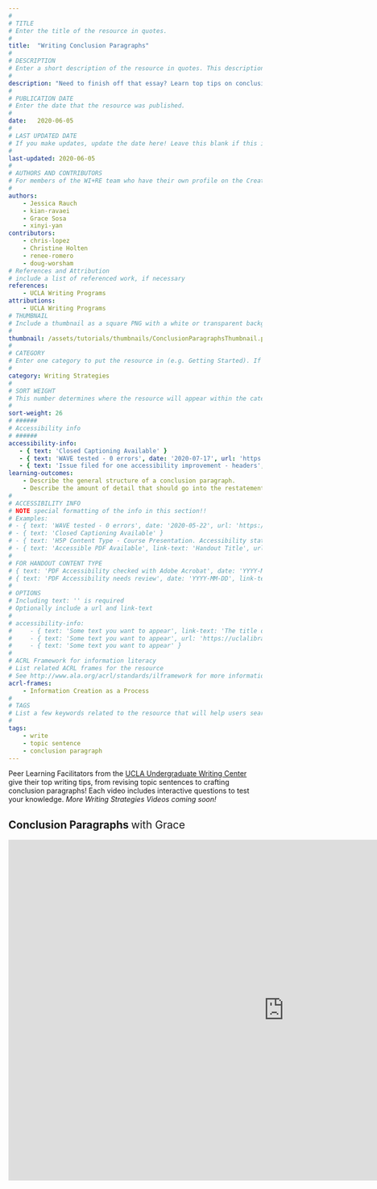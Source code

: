 ```yaml
---
#
# TITLE
# Enter the title of the resource in quotes.
#
title:  "Writing Conclusion Paragraphs"
#
# DESCRIPTION
# Enter a short description of the resource in quotes. This description will appear on the list page as a preview, but not on the tutorial/workshop itself.
#
description: "Need to finish off that essay? Learn top tips on conclusion paragraphs from the UCLA Undergraduate Writing Center!"
#
# PUBLICATION DATE
# Enter the date that the resource was published.
#
date:   2020-06-05
#
# LAST UPDATED DATE
# If you make updates, update the date here! Leave this blank if this is being published for the first time.
#
last-updated: 2020-06-05
#
# AUTHORS AND CONTRIBUTORS
# For members of the WI+RE team who have their own profile on the Creative Team page, enter the name as firstname-lastname (e.g. doug-worsham). For community partners who don't have their own profile on the WI+RE site, enter their name as Firstname Lastname (e.g. Gene Block). The names will appear in the order you enter them.
#
authors:
    - Jessica Rauch
    - kian-ravaei
    - Grace Sosa
    - xinyi-yan
contributors:
    - chris-lopez
    - Christine Holten
    - renee-romero
    - doug-worsham
# References and Attribution
# include a list of referenced work, if necessary
references:
    - UCLA Writing Programs
attributions:
    - UCLA Writing Programs
# THUMBNAIL
# Include a thumbnail as a square PNG with a white or transparent background. Our standard dimensions are 250x250 px, but any size square will do. Thumbnails for tutorials go in /assets/tutorials/thumbnails/, and for workshops, /assets/workshops/thumbnails/.
#
thumbnail: /assets/tutorials/thumbnails/ConclusionParagraphsThumbnail.png
#
# CATEGORY
# Enter one category to put the resource in (e.g. Getting Started). If you enter a category that doesn't already exist, a new category will be created on the WI+RE site.
#
category: Writing Strategies
#
# SORT WEIGHT
# This number determines where the resource will appear within the category. Larger numbers appear later within the category, and higher numbers appear earlier.
#
sort-weight: 26
# ######
# Accessibility info
# ######
accessibility-info:
   - { text: 'Closed Captioning Available' }
   - { text: 'WAVE tested - 0 errors', date: '2020-07-17', url: 'https://wave.webaim.org/' }
   - { text: 'Issue filed for one accessibility improvement - headers', date: '2020-07-21', url: 'https://github.com/UCLALibrary/research-tips/issues' }
learning-outcomes:
    - Describe the general structure of a conclusion paragraph.
    - Describe the amount of detail that should go into the restatement of the thesis.
#
# ACCESSIBILITY INFO
# NOTE special formatting of the info in this section!!
# Examples:
# - { text: 'WAVE tested - 0 errors', date: '2020-05-22', url: 'https://wave.webaim.org/' }
# - { text: 'Closed Captioning Available' }
# - { text: 'H5P Content Type - Course Presentation. Accessibility status - Tested with no known problems', date: 'YYYY-MM-DD', url: 'https://h5p.org/documentation/installation/content-type-accessibility' }
# - { text: 'Accessible PDF Available', link-text: 'Handout Title', url: 'full-url' }
#
# FOR HANDOUT CONTENT TYPE
# { text: 'PDF Accessibility checked with Adobe Acrobat', date: 'YYYY-MM-DD' }
# { text: 'PDF Accessibility needs review', date: 'YYYY-MM-DD', link-text: 'Issue reported', url: 'link to issue' } 
#
# OPTIONS
# Including text: '' is required
# Optionally include a url and link-text
#
# accessibility-info:
#     - { text: 'Some text you want to appear', link-text: 'The title of a link that appears next', url: 'https://uclalibrary.github.io/research-tips/full-url-here.html' }
#     - { text: 'Some text you want to appear', url: 'https://uclalibrary.github.io/research-tips/full-url-here.html' }
#     - { text: 'Some text you want to appear' }
#
# ACRL Framework for information literacy
# List related ACRL frames for the resource
# See http://www.ala.org/acrl/standards/ilframework for more information
acrl-frames:
    - Information Creation as a Process
#
# TAGS
# List a few keywords related to the resource that will help users search for it.
#
tags:
    - write
    - topic sentence
    - conclusion paragraph
---
```

<p>Peer Learning Facilitators from the <a href="https://wp.ucla.edu/">UCLA Undergraduate Writing Center</a> give their top writing tips, from revising topic sentences to crafting conclusion paragraphs! Each video includes interactive questions to test your knowledge. <i>More Writing Strategies Videos coming soon!</i></p>

<h2 class="mt-4">Conclusion Paragraphs <span style="font-weight:normal">with Grace</span></h2>
<iframe src="https://ccle.ucla.edu/mod/hvp/embed.php?id=3065812" width="1094" height="676" frameborder="0" allowfullscreen="allowfullscreen"></iframe><script src="https://ccle.ucla.edu/mod/hvp/library/js/h5p-resizer.js" charset="UTF-8"></script>
